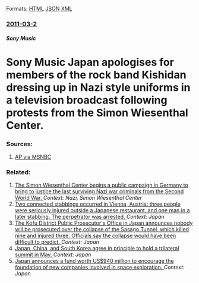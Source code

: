 
Formats: [HTML](/news/2011/03/2/sony-music-japan-apologises-for-members-of-the-rock-band-kishidan-dressing-up-in-nazi-style-uniforms-in-a-television-broadcast-following-pro.html)  [JSON](/news/2011/03/2/sony-music-japan-apologises-for-members-of-the-rock-band-kishidan-dressing-up-in-nazi-style-uniforms-in-a-television-broadcast-following-pro.json)  [XML](/news/2011/03/2/sony-music-japan-apologises-for-members-of-the-rock-band-kishidan-dressing-up-in-nazi-style-uniforms-in-a-television-broadcast-following-pro.xml)  

### [2011-03-2](/news/2011/03/2/index.md)

##### Sony Music
# Sony Music Japan apologises for members of the rock band Kishidan dressing up in Nazi style uniforms in a television broadcast following protests from the Simon Wiesenthal Center. 




### Sources:

1. [AP via MSNBC](http://www.msnbc.msn.com/id/41861039)

### Related:

1. [The Simon Wiesenthal Center begins a public campaign in Germany to bring to justice the last surviving Nazi war criminals from the Second World War. ](/news/2013/07/23/the-simon-wiesenthal-center-begins-a-public-campaign-in-germany-to-bring-to-justice-the-last-surviving-nazi-war-criminals-from-the-second-wo.md) _Context: Nazi, Simon Wiesenthal Center_
2. [Two connected stabbings occurred in Vienna, Austria: three people were seriously injured outside a Japanese restaurant, and one man in a later stabbing. The perpetrator was arrested. ](/news/2018/03/7/two-connected-stabbings-occurred-in-vienna-austria-three-people-were-seriously-injured-outside-a-japanese-restaurant-and-one-man-in-a-lat.md) _Context: Japan_
3. [The Kofu District Public Prosecutor's Office in Japan announces nobody will be prosecuted over the collapse of the Sasago Tunnel, which killed nine and injured three. Officials say the collapse would have been difficult to predict. ](/news/2018/03/24/the-kofu-district-public-prosecutoras-office-in-japan-announces-nobody-will-be-prosecuted-over-the-collapse-of-the-sasago-tunnel-which-ki.md) _Context: Japan_
4. [Japan, China, and South Korea agree in principle to hold a trilateral summit in May. ](/news/2018/03/20/japan-china-and-south-korea-agree-in-principle-to-hold-a-trilateral-summit-in-may.md) _Context: Japan_
5. [Japan announces a fund worth US$940 million to encourage the foundation of new companies involved in space exploration. ](/news/2018/03/20/japan-announces-a-fund-worth-us-940-million-to-encourage-the-foundation-of-new-companies-involved-in-space-exploration.md) _Context: Japan_
